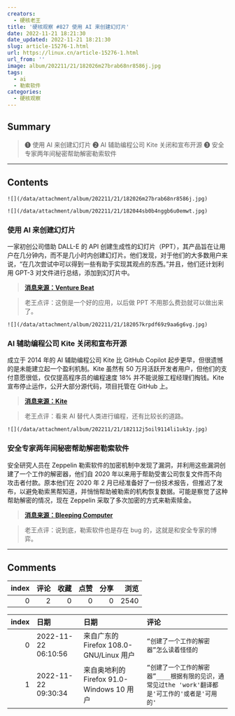 ```yaml
---
creators:
  - 硬核老王
title: '硬核观察 #827 使用 AI 来创建幻灯片'
date: 2022-11-21 18:21:30
date_updated: 2022-11-21 18:21:30
slug: article-15276-1.html
url: https://linux.cn/article-15276-1.html
url_from: ''
image: album/202211/21/182026m27brab68nr8586j.jpg
tags:
  - ai
  - 勒索软件
categories:
  - 硬核观察
---
```


## Summary

> ❶ 使用 AI 来创建幻灯片
> ❷ AI 辅助编程公司 Kite 关闭和宣布开源
> ❸ 安全专家两年间秘密帮助解密勒索软件

***

<!-- more -->

## Contents

`![](/data/attachment/album/202211/21/182026m27brab68nr8586j.jpg)`

`![](/data/attachment/album/202211/21/182044sb0b4nggb6u0emwt.jpg)`

### 使用 AI 来创建幻灯片

一家初创公司借助 DALL-E 的 API 创建生成性的幻灯片（PPT），其产品旨在让用户在几分钟内，而不是几小时内创建幻灯片。他们发现，对于他们的大多数用户来说，“在几次尝试中可以得到一些有助于实现其观点的东西。”并且，他们还计划利用 GPT-3 对文件进行总结，添加到幻灯片中。

> 
> **[消息来源：Venture Beat](https://venturebeat.com/ai/new-dall-e-integration-adds-generative-ai-for-next-level-slides/)**
> 
> 
> 

> 
> 老王点评：这倒是一个好的应用，以后做 PPT 不用那么费劲就可以做出来了。
> 
> 
> 

`![](/data/attachment/album/202211/21/182057krpdf69z9aa6g6vg.jpg)`

### AI 辅助编程公司 Kite 关闭和宣布开源

成立于 2014 年的 AI 辅助编程公司 Kite 比 GitHub Copilot 起步更早，但很遗憾的是未能建立起一个盈利机制。Kite 虽然有 50 万月活跃开发者用户，但他们的支付意愿很低，仅仅提高程序员的编程速度 18% 并不能说服工程经理们掏钱。Kite 宣布停止运作，公开大部分源代码，项目托管在 GitHub 上。

> 
> **[消息来源：Kite](https://www.kite.com/blog/product/kite-is-saying-farewell/)**
> 
> 
> 

> 
> 老王点评：看来 AI 替代人类进行编程，还有比较长的道路。
> 
> 
> 

`![](/data/attachment/album/202211/21/182112j5oil9114li1uk1y.jpg)`

### 安全专家两年间秘密帮助解密勒索软件

安全研究人员在 Zeppelin 勒索软件的加密机制中发现了漏洞，并利用这些漏洞创建了一个工作的解密器，他们自 2020 年以来用于帮助受害公司恢复文件而不向攻击者付款。原本他们在 2020 年 2 月已经准备好了一份技术报告，但推迟了发布，以避免勒索黑帮知道，并悄悄帮助被勒索的机构恢复数据。可能是察觉了这种帮助解密的情况，现在 Zeppelin 采取了多次加密的方式来勒索赎金。

> 
> **[消息来源：Bleeping Computer](https://www.bleepingcomputer.com/news/security/researchers-secretly-helped-decrypt-zeppelin-ransomware-for-2-years/)**
> 
> 
> 

> 
> 老王点评：说到底，勒索软件也是存在 bug 的，这就是和安全专家的博弈。
> 
> 
>

***

## Comments


|   index |   评论 |   收藏 |   点赞 |   分享 |   浏览 |
|--------:|-------:|-------:|-------:|-------:|-------:|
|       0 |      2 |      0 |      0 |      0 |   2540 |

|   index | 日期                | 日期                                      | 评论                                                                                             |
|--------:|:--------------------|:------------------------------------------|:-------------------------------------------------------------------------------------------------|
|       0 | 2022-11-22 06:10:56 | 来自广东的 Firefox 108.0-GNU/Linux 用户   | `“创建了一个工作的解密器”怎么读着怪怪的`                                                         |
|       1 | 2022-11-22 09:30:34 | 来自奥地利的 Firefox 91.0-Windows 10 用户 | `“创建了一个工作的解密器”____根据有限的见识，通常见过the 'work'翻译都是'可工作的'或者是'可用的'` |
